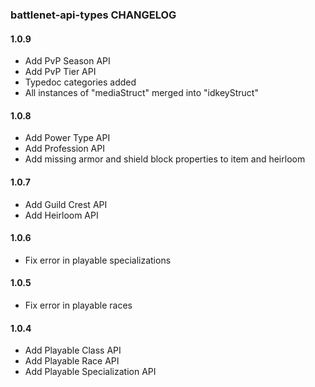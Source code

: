 ### battlenet-api-types CHANGELOG

#### 1.0.9

- Add PvP Season API
- Add PvP Tier API
- Typedoc categories added 
- All instances of "mediaStruct" merged into "idkeyStruct"

#### 1.0.8

- Add Power Type API
- Add Profession API
- Add missing armor and shield block properties to item and heirloom

#### 1.0.7

- Add Guild Crest API
- Add Heirloom API

#### 1.0.6

- Fix error in playable specializations

#### 1.0.5

- Fix error in playable races

#### 1.0.4

- Add Playable Class API
- Add Playable Race API
- Add Playable Specialization API